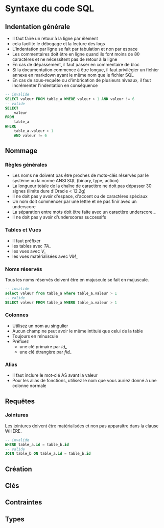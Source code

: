 # Syntaxe du code SQL

## Indentation générale

* Il faut faire un retour à la ligne par élément
 * cela facilite le débogage et la lecture des logs
* L'indentation par ligne se fait par tabulation et non par espace
* Les commentaires doit être en ligne quand ils font moins de 80 caractères et ne nécessitent pas de retour à la ligne
 * En cas de dépassement, il faut passer en commentaire de bloc
 * Si la documentation commence à être longue, il faut privilégier un fichier annexe en markdown ayant le même nom que le fichier SQL
* En cas de sous-requête ou d'imbrication de plusieurs niveaux, il faut incrémenter l'indentation en conséquence

```SQL
-- invalide
SELECT valeur FROM table_a WHERE valeur > 1 AND valeur != 6
-- valide
SELECT
	valeur
FROM
	table_a
WHERE
	table_a.valeur > 1
	AND valeur != 6
```

## Nommage

### Règles générales

* Les noms ne doivent pas être proches de mots-clés réservés par le système ou la norme ANSI SQL (binary, type, action)
* La longueur totale de la chaîne de caractère ne doit pas dépasser 30 signes (limite dure d'Oracle < 12.2g)
* Il ne doit pas y avoir d'espace, d'accent ou de caractères spéciaux
* Un nom doit commencer par une lettre et ne pas finir avec un underscore
* La séparation entre mots doit être faite avec un caractère underscore *_*
 * Il ne doit pas y avoir d'underscores successifs

### Tables et Vues

* Il faut préfixer
 * les tables avec *TA_*
 * les vues avec *V_*
 * les vues matérialisées avec *VM_*

### Noms réservés

Tous les noms réservés doivent être en majuscule se fait en majuscule.

```SQL
-- invalide
select valeur from table_a where table_a.valeur > 1
-- valide
SELECT valeur FROM table_a WHERE table_a.valeur > 1
```

### Colonnes

* Utilisez un nom au singulier
* Aucun champ ne peut avoir le même intitulé que celui de la table
* Toujours en minuscule
* Préfixez
	* une clé primaire par *id_*
	* une clé étrangère par *fid_*

### Alias

* Il faut inclure le mot-clé AS avant la valeur
* Pour les alias de fonctions, utilisez le nom que vous auriez donné à une colonne normale

## Requêtes

### Jointures

Les jointures doivent être matérialisées et non pas apparaître dans la clause WHERE.

```SQL
-- invalide
WHERE table_a.id = table_b.id
-- valide
JOIN table_b ON table_a.id = table_b.id
```

## Création

## Clés

## Contraintes

## Types

